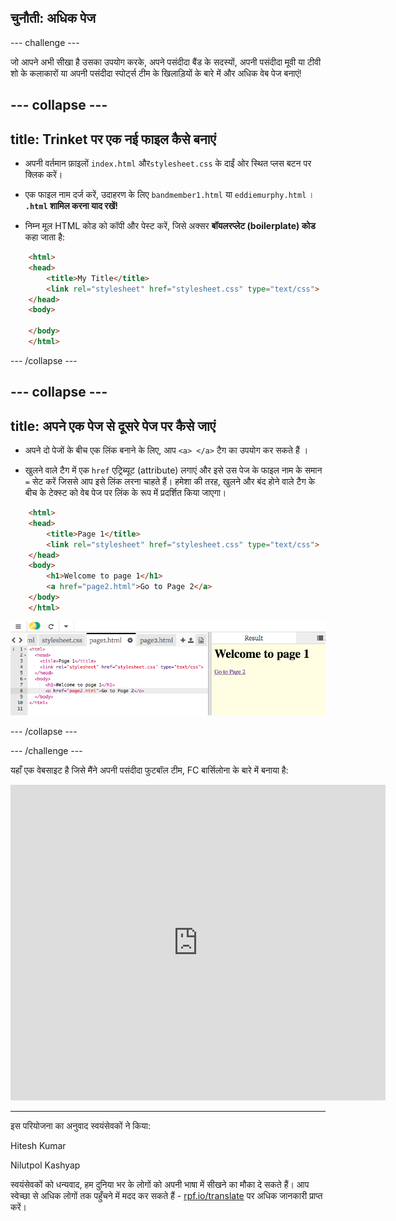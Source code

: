 ## चुनौती: अधिक पेज

--- challenge ---

जो आपने अभी सीखा है उसका उपयोग करके, अपने पसंदीदा बैंड के सदस्यों, अपनी पसंदीदा मूवी या टीवी शो के कलाकारों या अपनी पसंदीदा स्पोर्ट्स टीम के खिलाड़ियों के बारे में और अधिक वेब पेज बनाएं!

--- collapse ---
---
title: Trinket पर एक नई फाइल कैसे बनाएं
---

+ अपनी वर्तमान फ़ाइलों `index.html` और`stylesheet.css` के दाईं ओर स्थित प्लस बटन पर क्लिक करें।

+ एक फाइल नाम दर्ज करें, उदाहरण के लिए `bandmember1.html` या `eddiemurphy.html` । **`.html` शामिल करना याद रखें!**

+ निम्न मूल HTML कोड को कॉपी और पेस्ट करें, जिसे अक्सर **बॉयलरप्लेट (boilerplate) कोड** कहा जाता है:

``` html
    <html>
    <head>
        <title>My Title</title>
        <link rel="stylesheet" href="stylesheet.css" type="text/css">
    </head>
    <body>

    </body>
    </html>
```

--- /collapse ---

--- collapse ---
---
title: अपने एक पेज से दूसरे पेज पर कैसे जाएं
---

+ अपने दो पेजों के बीच एक लिंक बनाने के लिए, आप `<a> </a>` टैग का उपयोग कर सकते हैं ।

+ खुलने वाले टैग में एक `href` एट्रिब्यूट (attribute) लगाएं और इसे उस पेज के फाइल नाम के समान `=` सेट करें जिससे आप इसे लिंक लरना चाहते हैं। हमेशा की तरह, खुलने और बंद होने वाले टैग के बीच के टेक्स्ट को वेब पेज पर लिंक के रूप में प्रदर्शित किया जाएगा।

``` html
    <html>
    <head>
        <title>Page 1</title>
        <link rel="stylesheet" href="stylesheet.css" type="text/css">
    </head>
    <body>
        <h1>Welcome to page 1</h1>
        <a href="page2.html">Go to Page 2</a>
    </body>
    </html>
```

![लोकल संबंधी लिंक](images/localRelativeLink.png)

--- /collapse ---

--- /challenge ---

यहाँ एक वेबसाइट है जिसे मैंने अपनी पसंदीदा फुटबॉल टीम, FC बार्सिलोना के बारे में बनाया है:

<div class="trinket">
  <iframe src="https://trinket.io/embed/html/4dbd80d6d3?outputOnly=true&start=result" width="600" height="505" frameborder="0" marginwidth="0" marginheight="0" allowfullscreen>
  </iframe>
</div>


***
इस परियोजना का अनुवाद स्वयंसेवकों ने किया:

Hitesh Kumar

Nilutpol Kashyap

स्वयंसेवकों को धन्यवाद, हम दुनिया भर के लोगों को अपनी भाषा में सीखने का मौका दे सकते हैं। आप स्वेच्छा से अधिक लोगों तक पहुँचने में मदद कर सकते हैं - [rpf.io/translate](https://rpf.io/translate) पर अधिक जानकारी प्राप्त करें।
